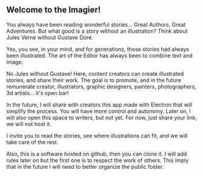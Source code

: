 

## Welcome to the Imagier!

You always have been reading wonderful stories...
Great Authors, Great Adventures.
But what good is a story without an illustration?
Think about Jules Verne without Gustave Doré.


Yes, you see, in your mind, and for generations, those stories had always been illustrated.
The art of the Editor has always been to combine text and image.

No Jules without Gustave!
Here, content creators can create illustrated stories, and share their work.
The goal is to promote, and in the future remunerate creator,
illustrators, graphic designers, painters, photographers, 3d artists... it's open bar!

In the future, I will share with creators this app made with Electron that will simplify the process.
You will have more control and autonomy.
Later on, I will also open this space to writers, but not yet.
For now, just share your link, we will not host it.

I invite you to read the stories, see where illustrations can fit, and we will take care of the rest.

Also, this is a software hosted on github, then you can clone it.
I will add rules later on but the first one is to respect the work of others.
This imply that in the future I will need to better organize the public folder.


